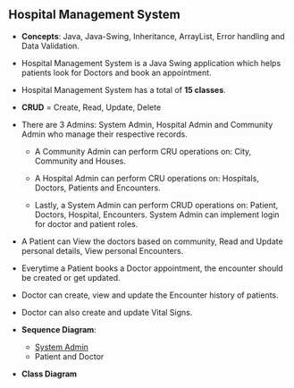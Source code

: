 ## Hospital Management System

 * **Concepts**: Java, Java-Swing, Inheritance, ArrayList, Error handling and Data Validation.  
 * Hospital Management System is a Java Swing application which helps patients look for Doctors and book an appointment.
 *  Hospital Management System has a total of **15 classes**.  
 *  **CRUD** = Create, Read, Update, Delete
 * There are 3 Admins: System Admin, Hospital Admin and Community Admin who manage their respective records.
	 * A Community Admin can perform CRU operations on: City, Community and
	   Houses.

	 * A Hospital Admin can perform CRU operations on: Hospitals, Doctors, Patients and Encounters.
	 * Lastly, a System Admin can perform CRUD operations on: Patient, Doctors, Hospital, Encounters. System Admin can implement login for doctor and patient roles.   

 * A Patient can View the doctors based on community, Read and Update personal details, View personal Encounters.
 * Everytime a Patient books a Doctor appointment, the encounter should be created or get updated. 

 * Doctor can create, view and update the Encounter history of patients.
 * Doctor can also create and update Vital Signs.

 * **Sequence Diagram**:
	 * [System Admin](https://github.com/ChannalKishor/Channal_Kishor_002737089/blob/Assignment_2/Diagrams/SystemAdmin%20SD.png)
	 * Patient and Doctor

 * **Class Diagram**
